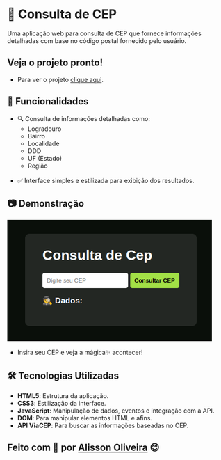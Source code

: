 # 📮 Consulta de CEP

Uma aplicação web para consulta de CEP que fornece informações detalhadas com base no código postal fornecido pelo usuário.

## Veja o projeto pronto!
- Para ver o projeto [clique aqui](http://kade-meu-cep.surge.sh/).

## 🚀 Funcionalidades

- 🔍 Consulta de informações detalhadas como:
  - Logradouro
  - Bairro
  - Localidade
  - DDD
  - UF (Estado)
  - Região <br><br>
- ✅ Interface simples e estilizada para exibição dos resultados.

## 📷 Demonstração

<img src="./img/image.png" alt="Demonstração do projeto" />

- Insira seu CEP e veja a mágica:sparkles: acontecer!

## 🛠️ Tecnologias Utilizadas

- **HTML5**: Estrutura da aplicação.
- **CSS3**: Estilização da interface.
- **JavaScript**: Manipulação de dados, eventos e integração com a API.
- **DOM**: Para manipular elementos HTML e afins.
- **API ViaCEP**: Para buscar as informações baseadas no CEP.

## Feito com 💚 por [Alisson Oliveira](https://www.linkedin.com/in/alissonooliveira/) 😊
